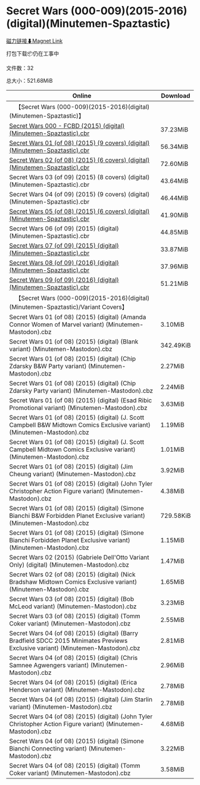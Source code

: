 # Secret Wars (000-009)(2015-2016)(digital)(Minutemen-Spaztastic)

[磁力链接⬇Magnet Link](magnet:?xt=urn:btih:6bf1362e944b1cac7cf493f7e732262226482ca9&dn=Secret%20Wars%20%28000-009%29%282015-2016%29%28digital%29%28Minutemen-Spaztastic%29)

打包下载📦仍在工事中

文件数：32

总大小：521.68MiB

Online | Download
--- | ---
&emsp;【Secret Wars (000-009)(2015-2016)(digital)(Minutemen-Spaztastic)】 | 
[Secret Wars 000 - FCBD (2015) (digital) (Minutemen-Spaztastic).cbr](https://github.com/alicewish/markdown/blob/master/comic/Secret-Wars-000-FCBD-2015-digital-Minutemen-Spaztastic-cbr.md) | 37.23MiB
[Secret Wars 01 (of 08) (2015) (9 covers) (digital) (Minutemen-Spaztastic).cbr](https://github.com/alicewish/markdown/blob/master/comic/Secret-Wars-01-of-08-2015-9-covers-digital-Minutemen-Spaztastic-cbr.md) | 56.34MiB
[Secret Wars 02 (of 08) (2015) (6 covers) (digital) (Minutemen-Spaztastic).cbr](https://github.com/alicewish/markdown/blob/master/comic/Secret-Wars-02-of-08-2015-6-covers-digital-Minutemen-Spaztastic-cbr.md) | 72.60MiB
Secret Wars 03 (of 09) (2015) (8 covers) (digital) (Minutemen-Spaztastic).cbr | 43.64MiB
Secret Wars 04 (of 09) (2015) (9 covers) (digital) (Minutemen-Spaztastic).cbr | 46.44MiB
[Secret Wars 05 (of 08) (2015) (6 covers) (digital) (Minutemen-Spaztastic).cbr](https://github.com/alicewish/markdown/blob/master/comic/Secret-Wars-05-of-08-2015-6-covers-digital-Minutemen-Spaztastic-cbr.md) | 41.90MiB
Secret Wars 06 (of 09) (2015) (digital) (Minutemen-Spaztastic).cbr | 44.85MiB
[Secret Wars 07 (of 09) (2015) (digital) (Minutemen-Spaztastic).cbr](https://github.com/alicewish/markdown/blob/master/comic/Secret-Wars-07-of-09-2015-digital-Minutemen-Spaztastic-cbr.md) | 33.87MiB
[Secret Wars 08 (of 09) (2016) (digital) (Minutemen-Spaztastic).cbr](https://github.com/alicewish/markdown/blob/master/comic/Secret-Wars-08-of-09-2016-digital-Minutemen-Spaztastic-cbr.md) | 37.96MiB
[Secret Wars 09 (of 09) (2016) (digital) (Minutemen-Spaztastic).cbr](https://github.com/alicewish/markdown/blob/master/comic/Secret-Wars-09-of-09-2016-digital-Minutemen-Spaztastic-cbr.md) | 51.21MiB
&emsp;【Secret Wars (000-009)(2015-2016)(digital)(Minutemen-Spaztastic)/Variant Covers】 | 
Secret Wars 01 (of 08) (2015) (digital) (Amanda Connor Women of Marvel variant) (Minutemen-Mastodon).cbz | 3.10MiB
Secret Wars 01 (of 08) (2015) (digital) (Blank variant) (Minutemen-Mastodon).cbz | 342.49KiB
Secret Wars 01 (of 08) (2015) (digital) (Chip Zdarsky B&W Party variant) (Minutemen-Mastodon).cbz | 2.27MiB
Secret Wars 01 (of 08) (2015) (digital) (Chip Zdarsky Party variant) (Minutemen-Mastodon).cbz | 2.24MiB
Secret Wars 01 (of 08) (2015) (digital) (Esad Ribic Promotional variant) (Minutemen-Mastodon).cbz | 3.63MiB
Secret Wars 01 (of 08) (2015) (digital) (J. Scott Campbell B&W Midtown Comics Exclusive variant) (Minutemen-Mastodon).cbz | 1.19MiB
Secret Wars 01 (of 08) (2015) (digital) (J. Scott Campbell Midtown Comics Exclusive variant) (Minutemen-Mastodon).cbz | 1.01MiB
Secret Wars 01 (of 08) (2015) (digital) (Jim Cheung variant) (Minutemen-Mastodon).cbz | 3.92MiB
Secret Wars 01 (of 08) (2015) (digital) (John Tyler Christopher Action Figure variant) (Minutemen-Mastodon).cbz | 4.38MiB
Secret Wars 01 (of 08) (2015) (digital) (Simone Bianchi B&W Forbidden Planet Exclusive variant) (Minutemen-Mastodon).cbz | 729.58KiB
Secret Wars 01 (of 08) (2015) (digital) (Simone Bianchi Forbidden Planet Exclusive variant) (Minutemen-Mastodon).cbz | 1.15MiB
Secret Wars 02 (2015) (Gabriele Dell'Otto Variant Only) (digital) (Minutemen-Mastodon).cbz | 1.47MiB
Secret Wars 02 (of 08) (2015) (digital) (Nick Bradshaw Midtown Comics Exclusive variant) (Minutemen-Mastodon).cbz | 1.65MiB
Secret Wars 03 (of 08) (2015) (digital) (Bob McLeod variant) (Minutemen-Mastodon).cbz | 3.23MiB
Secret Wars 03 (of 08) (2015) (digital) (Tomm Coker variant) (Minutemen-Mastodon).cbz | 2.55MiB
Secret Wars 04 (of 08) (2015) (digital) (Barry Bradfield SDCC 2015 Minimates Previews Exclusive variant) (Minutemen-Mastodon).cbz | 2.81MiB
Secret Wars 04 (of 08) (2015) (digital) (Chris Samnee Agwengers variant) (Minutemen-Mastodon).cbz | 2.96MiB
Secret Wars 04 (of 08) (2015) (digital) (Erica Henderson variant) (Minutemen-Mastodon).cbz | 2.78MiB
Secret Wars 04 (of 08) (2015) (digital) (Jim Starlin variant) (Minutemen-Mastodon).cbz | 2.78MiB
Secret Wars 04 (of 08) (2015) (digital) (John Tyler Christopher Action Figure variant) (Minutemen-Mastodon).cbz | 4.68MiB
Secret Wars 04 (of 08) (2015) (digital) (Simone Bianchi Connecting variant) (Minutemen-Mastodon).cbz | 3.22MiB
Secret Wars 04 (of 08) (2015) (digital) (Tomm Coker variant) (Minutemen-Mastodon).cbz | 3.58MiB